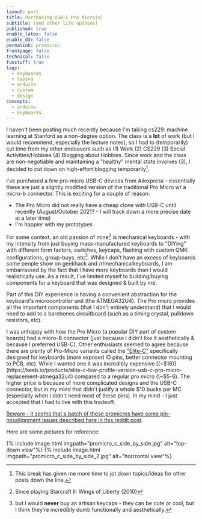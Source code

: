 ```yaml
---
layout: post
title: Purchasing USB-C Pro Micro(s)
subtitle: (and other life updates)
published: true
enable_latex: false
enable_d3: false
permalink: promicroc
frontpage: false
technical: false
funstuff: true
tags:
  - keyboards
  - typing
  - arduino
  - custom
  - design
concepts:
  - arduino
  - keyboards
---
```


I haven't been posting much recently because I'm taking cs229: machine learning at Stanford as a non-degree option. The class is a **lot** of work (but I would recommend, especially the lecture notes), so I had to (temporarily) cut time from my other endeavors such as (1) Work (2) CS229 (3) Social Activities/Hobbies (4) Blogging about Hobbies. Since work and the class are non-negotiable and maintaining a "healthy" mental state involves (3), I decided to cut down on high-effort blogging temporarily[^1]. 

[^1]: This break has given me more time to jot down topics/ideas for other posts down the line. 

I've purchased a few pro-micro USB-C devices from Aliexpress - essentially these are just a slightly modified version of the traditional Pro Micro w/ a micro-b connector. This is exciting for a couple of reason:
- The Pro Micro did not really have a cheap clone with USB-C until recently (August/October 2021? - I will track down a more precise date at a later time)
- I'm happier with my prototypes 

For some context, an old passion of mine[^2] is mechanical keyboards - with my intensity from just buying mass-manufactured keyboards to "DIYing" with different form factors, switches, keycaps, flashing with custom QMK configurations, group-buys, etc[^3]. While I don't have an excess of keyboards some people show on geekhack and /r/mechanicalkeyboards, I am embarrassed by the fact that I have more keyboards than I would realistically use. As a result, I've limited myself to building/buying components for a keyboard that was designed & built by me. 

[^2]: Since playing Starcraft II: Wings of Liberty (2010)
[^3]: but I would **never** buy an artisan keycaps - they can be cute or cool, but I think they're incredibly dumb functionally and aesthetically. 

Part of this DIY experience is having a convenient abstraction for the keyboard's microcontroller unit (the ATMEGA32U4). The Pro micro provides all the important components (that I don't entirely understand) that I would need to add to a barebones circuitboard (such as a timing crystal, pulldown resistors, etc).

I was unhappy with how the Pro Micro (a popular DIY part of custom boards) had a micro-B connector (just because I didn't like it aesthetically & because I preferred USB-C). Other enthusiasts seemed to agree because there are plenty of Pro-Micro variants called the ["Elite-C"](https://deskthority.net/wiki/Elite-C) specifically designed for keyboards (more exposed IO pins, better connector mounting to PCB, etc). While I wanted one it was incredibly expensive [(\~$18)](https://keeb.io/products/elite-c-low-profile-version-usb-c-pro-micro-replacement-atmega32u4) compared to a regular pro micro (\~$5-6). The higher price is because of more complicated designs and the USB-C connector, but in my mind that didn't justify a whole $10 bucks per MC (especially when I didn't need most of these pins). In my mind - I just accepted that I had to live with this tradeoff. 
  
[Beware - it seems that a batch of these promicros have some pin-misallignment issues described here in this reddit post](https://www.reddit.com/r/MechanicalKeyboards/comments/qi1k2f/beware_of_the_usbc_pro_micro_clones/?ref=share&ref_source=link).


Here are some pictures for reference:

{% include image.html imgpath="promicro_c_side_by_side.jpg" alt="top-down view"%}
{% include image.html imgpath="promicro_c_side_by_side_2.jpg" alt="horizontal view"%}